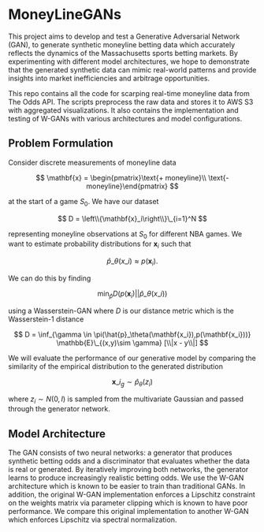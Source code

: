 # MoneyLineGANs

This project aims to develop and test a Generative Adversarial Network (GAN),
to generate synthetic moneyline betting data which accurately reflects the dynamics of the Massachusetts sports betting markets. By experimenting with
different model architectures, we hope to demonstrate that the generated synthetic data can mimic real-world patterns and provide insights into market
inefficiencies and arbitrage opportunities.

This repo contains all the code for scarping real-time moneyline data from The Odds API. The scripts preprocess the raw data and stores it to AWS S3 with aggregated visualizations. It also contains the implementation and testing of W-GANs with various architectures and model configurations.

## Problem Formulation

Consider discrete measurements of moneyline data 

$$
\mathbf{x} = \begin{pmatrix}\text{+ moneyline}\\
\text{- moneyline}\end{pmatrix}
$$

at the start of a game $S_0$. We have our dataset 

$$
D = \left\\{\mathbf{x}_i\right\\}\_{i=1}^N
$$ 

representing moneyline observations at $S_0$ for different NBA games. We want to estimate probability distributions for $\mathbf{x}_i$ such that

$$
\hat{p}\_\theta(x\_i) \approx p(\mathbf{x}_i).
$$

We can do this by finding 

$$
\min_{\hat{p}} D \left(p(\mathbf{x}_{i}) || \hat{p}\_\theta(x\_i)\right)
$$

using a Wasserstein-GAN where $D$ is our distance metric which is the Wasserstein-1 distance

$$
D = \inf_{\gamma \in \pi(\hat{p}_\theta(\mathbf{x_i}),p(\mathbf{x_i}))} \mathbb{E}\_{(x,y)\sim \gamma} [\\|x - y\\|]
$$

We will evaluate the performance of our generative model by comparing the similarity of the empirical distribution to the generated distribution 

$$\mathbf{x}\_{i_{g}} \sim \hat{p}_\theta(z_i)$$

where $z_i \sim N(0, I)$ is sampled from the multivariate Gaussian and passed through the generator network.

## Model Architecture 

The GAN consists of two neural networks: a generator that produces synthetic betting odds and a discriminator that evaluates whether the data is real or generated. By iteratively improving both networks, the generator learns to produce increasingly realistic betting odds. We use the W-GAN architecture which is known to be easier to train than traditional GANs. In addition, the original W-GAN implementation enforces a Lipschitz constraint on the weights matrix via parameter clipping which is known to have poor performance. We compare this original implementation to another W-GAN which enforces Lipschitz via spectral normalization.

